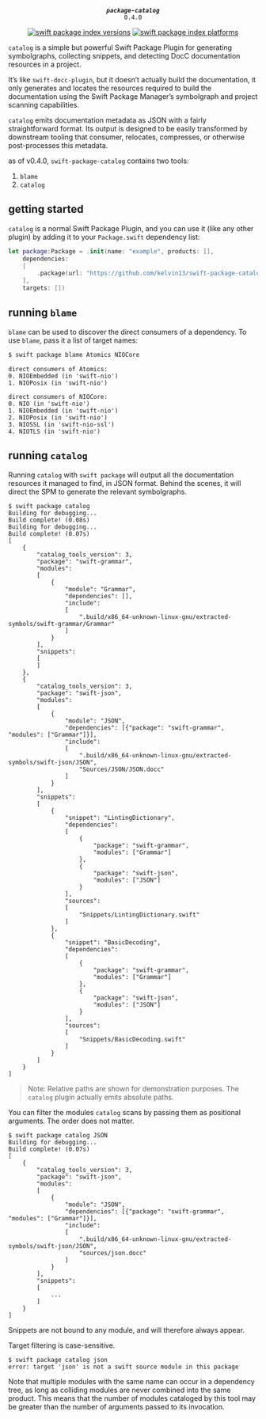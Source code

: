 <div align="center">
  
***`package-catalog`***<br>`0.4.0`

[![swift package index versions](https://img.shields.io/endpoint?url=https%3A%2F%2Fswiftpackageindex.com%2Fapi%2Fpackages%2Fkelvin13%2Fswift-package-catalog%2Fbadge%3Ftype%3Dswift-versions)](https://swiftpackageindex.com/kelvin13/swift-package-catalog)
[![swift package index platforms](https://img.shields.io/endpoint?url=https%3A%2F%2Fswiftpackageindex.com%2Fapi%2Fpackages%2Fkelvin13%2Fswift-package-catalog%2Fbadge%3Ftype%3Dplatforms)](https://swiftpackageindex.com/kelvin13/swift-package-catalog)


</div>

`catalog` is a simple but powerful Swift Package Plugin for generating symbolgraphs, collecting snippets, and detecting DocC documentation resources in a project.

It’s like `swift-docc-plugin`, but it doesn’t actually build the documentation, it only generates and locates the resources required to build the documentation using the Swift Package Manager’s symbolgraph and project scanning capabilities.

`catalog` emits documentation metadata as JSON with a fairly straightforward format. Its output is designed to be easily transformed by downstream tooling that consumer, relocates, compresses, or otherwise post-processes this metadata.

as of v0.4.0, `swift-package-catalog` contains two tools:

1. `blame`
2. `catalog`

## getting started

`catalog` is a normal Swift Package Plugin, and you can use it (like any other plugin) by adding it to your `Package.swift` dependency list:

```swift 
let package:Package = .init(name: "example", products: [],
    dependencies: 
    [
        .package(url: "https://github.com/kelvin13/swift-package-catalog", from: "0.3.0"),
    ],
    targets: [])
```

## running `blame`

`blame` can be used to discover the direct consumers of a dependency. To use `blame`, pass it a list of target names:

```bash 
$ swift package blame Atomics NIOCore
```
```text
direct consumers of Atomics:
0. NIOEmbedded (in 'swift-nio')
1. NIOPosix (in 'swift-nio')

direct consumers of NIOCore:
0. NIO (in 'swift-nio')
1. NIOEmbedded (in 'swift-nio')
2. NIOPosix (in 'swift-nio')
3. NIOSSL (in 'swift-nio-ssl')
4. NIOTLS (in 'swift-nio')
```

## running `catalog`

Running `catalog` with `swift package` will output all the documentation resources it managed to find, in JSON format. Behind the scenes, it will direct the SPM to generate the relevant symbolgraphs.

```
$ swift package catalog
Building for debugging...
Build complete! (0.08s)
Building for debugging...
Build complete! (0.07s)
[
    {
        "catalog_tools_version": 3,
        "package": "swift-grammar", 
        "modules": 
        [
            {
                "module": "Grammar",
                "dependencies": [],
                "include": 
                [
                    ".build/x86_64-unknown-linux-gnu/extracted-symbols/swift-grammar/Grammar"
                ]
            }
        ],
        "snippets": 
        [
        ]
    }, 
    {
        "catalog_tools_version": 3,
        "package": "swift-json", 
        "modules": 
        [
            {
                "module": "JSON",
                "dependencies": [{"package": "swift-grammar", "modules": ["Grammar"]}],
                "include": 
                [
                    ".build/x86_64-unknown-linux-gnu/extracted-symbols/swift-json/JSON", 
                    "Sources/JSON/JSON.docc"
                ]
            }
        ],
        "snippets": 
        [
            {
                "snippet": "LintingDictionary",
                "dependencies": 
                [
                    {
                        "package": "swift-grammar", 
                        "modules": ["Grammar"]
                    }, 
                    {
                        "package": "swift-json", 
                        "modules": ["JSON"]
                    }
                ],
                "sources": 
                [
                    "Snippets/LintingDictionary.swift"
                ]
            }, 
            {
                "snippet": "BasicDecoding",
                "dependencies": 
                [
                    {
                        "package": "swift-grammar", 
                        "modules": ["Grammar"]
                    }, 
                    {
                        "package": "swift-json", 
                        "modules": ["JSON"]
                    }
                ],
                "sources": 
                [
                    "Snippets/BasicDecoding.swift"
                ]
            }
        ]
    }
]

```

> Note: Relative paths are shown for demonstration purposes. The `catalog` plugin actually emits absolute paths.

You can filter the modules `catalog` scans by passing them as positional arguments. The order does not matter.

```
$ swift package catalog JSON 
Building for debugging...
Build complete! (0.07s)
[
    {
        "catalog_tools_version": 3,
        "package": "swift-json", 
        "modules": 
        [
            {
                "module": "JSON",
                "dependencies": [{"package": "swift-grammar", "modules": ["Grammar"]}],
                "include": 
                [
                    ".build/x86_64-unknown-linux-gnu/extracted-symbols/swift-json/JSON", 
                    "sources/json.docc"
                ]
            }
        ],
        "snippets": 
        [
            ...
        ]
    }
]
```

Snippets are not bound to any module, and will therefore always appear.

Target filtering is case-sensitive. 

```
$ swift package catalog json
error: target 'json' is not a swift source module in this package
```

Note that multiple modules with the same name can occur in a dependency tree, as long as colliding modules are never combined into the same product. This means that the number of modules cataloged by this tool may be greater than the number of arguments passed to its invocation.
